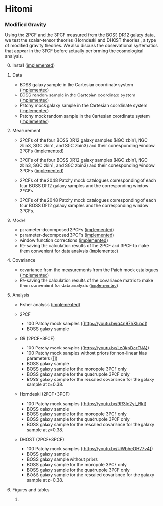 # Hitomi

### Modified Gravity

Using the 2PCF and the 3PCF measured from the BOSS DR12 galaxy data, we test the scalar-tensor theories (Horndeski and DHOST theories), a type of modified gravity theories. We also discuss the observational systematics that appear in the 3PCF before actually performing the cosmological analysis.

0. Install ([implemented](https://youtu.be/vlP7XIXZsUM))

1. Data

    - BOSS galaxy sample in the Cartesian coordinate system ([implemented](https://youtu.be/J-0u_gUwTqE))
    - BOSS random sample in the Cartesian coordinate system ([implemented](https://youtu.be/SBLs9TCbALk))
    - Patchy mock galaxy sample in the Cartesian coordinate system ([implemented](https://youtu.be/-aOCTbsruuM))
    - Patchy mock random sample in the Cartesian coordinate system ([implemented](https://youtu.be/-1z_yKcSegA))

2. Measurement

    - 2PCFs of the four BOSS DR12 galaxy samples (NGC zbin1, NGC zbin3, SGC zbin1, and SGC zbin3) and their corresponding window 2PCFs ([implemented](https://youtu.be/1XLLC8ZwLoY))

    - 3PCFs of the four BOSS DR12 galaxy samples (NGC zbin1, NGC zbin3, SGC zbin1, and SGC zbin3) and their corresponding window 3PCFs ([implemented](https://youtu.be/STCfxCa3NNk))

    - 2PCFs of the 2048 Patchy mock catalogues corresponding of each four BOSS DR12 galaxy samples and the corresponding window 2PCFs

    - 3PCFs of the 2048 Patchy mock catalogues corresponding of each four BOSS DR12 galaxy samples and the corresponding window 3PCFs.

3. Model

    - parameter-decomposed 2PCFs ([implemented](https://youtu.be/FVkwJnpOCvM))
    - parameter-decomposed 3PCFs ([implemented](https://youtu.be/AzjfiKHUWVs))
    - window function corrections ([implemented](https://youtu.be/4ZQ1RkAsPpA))
    - Re-saving the calculation results of the 2PCF and 3PCF to make them convenient for data analysis ([implemented](https://youtu.be/fC4cP8TLhA8))

4. Covariance

    - covariance from the measurements from the Patch mock catalogues ([implemented](https://youtu.be/p1K3hoRjEpM))
    - Re-saving the calculation results of the covariance matrix to make them convenient for data analysis ([implemented](https://youtu.be/wU3cjgZXlp8))

5. Analysis 

    - Fisher analysis ([implemented](https://youtu.be/oKzLu9siQac))

    - 2PCF
        - 100 Patchy mock samples ([https://youtu.be/q4n97hXluoc])
        - BOSS galaxy sample

    - GR (2PCF+3PCF)
        - 100 Patchy mock samples ([https://youtu.be/Lz8kpDerFNA])
        - 100 Patchy mock samples without priors for non-linear bias parameters ([])
        - BOSS galaxy sample
        - BOSS galaxy sample for the monopole 3PCF only
        - BOSS galaxy sample for the quadrupole 3PCF only
        - BOSS galaxy sample for the rescaled covariance for the galaxy sample at z=0.38.

    - Horndeski (2PCF+3PCF)
        - 100 Patchy mock samples ([https://youtu.be/9R3Ic2yt_Nk])
        - BOSS galaxy sample
        - BOSS galaxy sample for the monopole 3PCF only
        - BOSS galaxy sample for the quadrupole 3PCF only
        - BOSS galaxy sample for the rescaled covariance for the galaxy sample at z=0.38.

    - DHOST (2PCF+3PCF)
        - 100 Patchy mock samples ([https://youtu.be/UWbheOHV7v4])
        - BOSS galaxy sample
        - BOSS galaxy sample without priors
        - BOSS galaxy sample for the monopole 3PCF only
        - BOSS galaxy sample for the quadrupole 3PCF only
        - BOSS galaxy sample for the rescaled covariance for the galaxy sample at z=0.38.
       
6. Figures and tables

    1.


